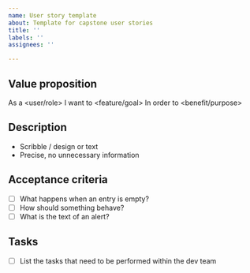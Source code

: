 ```yaml
---
name: User story template
about: Template for capstone user stories
title: ''
labels: ''
assignees: ''

---
```


## Value proposition
As a <user/role>
I want to <feature/goal>
In order to <benefit/purpose>
## Description
- Scribble / design or text
- Precise, no unnecessary information
## Acceptance criteria
- [ ] What happens when an entry is empty?
- [ ] How should something behave?
- [ ] What is the text of an alert?
## Tasks
- [ ] List the tasks that need to be performed within the dev team
